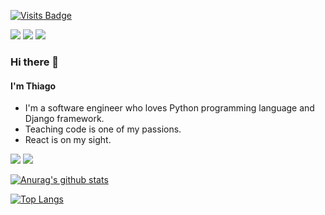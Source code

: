 [![Visits Badge](https://badges.pufler.dev/visits/thiagodiasv/thiagodiasv)](https://badges.pufler.dev)

[<img src="https://img.shields.io/badge/linkedin-%230077B5.svg?&style=for-the-badge&logo=linkedin&logoColor=white" />](https://www.linkedin.com/in/thiago-dias-a6613643/) [<img src="https://img.shields.io/badge/WHATSAPP-%2325D366.svg?&style=for-the-badge&logo=whatsapp&logoColor=white" />](https://wa.me/5585988274529) [<img src="https://img.shields.io/badge/telegram-%232ca5e0.svg?&style=for-the-badge&logo=telegram&logoColor=white" />](https://t.me/thiago76ers)

### Hi there 👋 

#### I'm Thiago  

- I'm a software engineer who loves Python programming language and Django framework.
- Teaching code is one of my passions. 
- React is on my sight. 

<img src="https://img.shields.io/badge/python-%233776AB.svg?&style=for-the-badge&logo=python&logoColor=white" /> <img src="https://img.shields.io/badge/django-%23092e20.svg?&style=for-the-badge&logo=django&logoColor=white" />

[![Anurag's github stats](https://github-readme-stats.vercel.app/api?username=thiagodiasv&show_icons=true&theme=dark)](https://github.com/anuraghazra/github-readme-stats) 

[![Top Langs](https://github-readme-stats.vercel.app/api/top-langs/?username=thiagodiasv)](https://github.com/anuraghazra/github-readme-stats)

<!--
**ThiagoDiasV/ThiagoDiasV** is a ✨ _special_ ✨ repository because its `README.md` (this file) appears on your GitHub profile.

Here are some ideas to get you started:

- 🔭 I’m currently working on ...
- 🌱 I’m currently learning ...
- 👯 I’m looking to collaborate on ...
- 🤔 I’m looking for help with ...
- 💬 Ask me about ...
- 📫 How to reach me: ...
- 😄 Pronouns: ...
- ⚡ Fun fact: ...
-->
